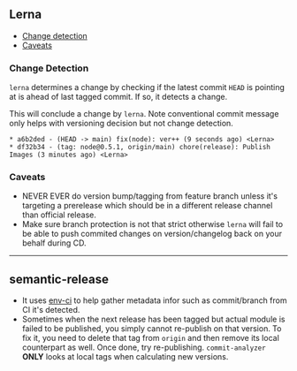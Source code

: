## Lerna

- [Change detection](#change-detection)
- [Caveats](#caveats)


### Change Detection

`lerna` determines a change by checking if the latest commit `HEAD` is pointing at is ahead of last tagged commit. If so, it detects a change.

This will conclude a change by `lerna`. Note conventional commit message only helps with versioning decision but not change detection.
```
* a6b2ded - (HEAD -> main) fix(node): ver++ (9 seconds ago) <Lerna>
* df32b34 - (tag: node@0.5.1, origin/main) chore(release): Publish Images (3 minutes ago) <Lerna>
```

### Caveats

- NEVER EVER do version bump/tagging from feature branch unless it's targeting a prerelease which should be in a different release channel than official release.
- Make sure branch protection is not that strict otherwise `lerna` will fail to be able to push commited changes on version/changelog back on your behalf during CD.


---

## semantic-release

- It uses [env-ci](https://github.com/pvdlg/env-ci) to help gather metadata infor such as commit/branch from CI it's detected.
- Sometimes when the next release has been tagged but actual module is failed to be published, you simply cannot re-publish on that version. To fix it, you need to delete that tag from `origin` and then remove its local counterpart as well. Once done, try re-publishing. `commit-analyzer` **ONLY** looks at local tags when calculating new versions.
